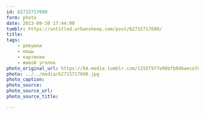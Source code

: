 ```yaml
---
id: 62715717690
form: photo
date: 2013-09-30 17:44:00
tumblr: https://untitled.urbansheep.com/post/62715717690/
title:
tags:
    - девушки
    - овцы
    - картинки
    - живой уголок
photo_original_url: https://64.media.tumblr.com/1155f5f7e98bfb04baece7d101e1d1f1/tumblr_mtxy6xzmh41qz4wzio1_1280.jpg
photo: ../../media/62715717690.jpg
photo_caption:
photo_source:
photo_source_url:
photo_source_title:

---
```


